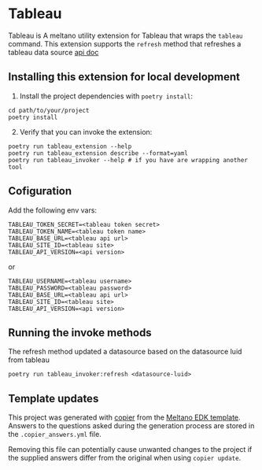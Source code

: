 # Tableau

Tableau is A meltano utility extension for Tableau that wraps the `tableau` command.
This extension supports the `refresh` method that refreshes a tableau data source [api doc](https://help.tableau.com/current/api/rest_api/en-us/REST/rest_api_ref_data_sources.htm#update_data_source)

## Installing this extension for local development

1. Install the project dependencies with `poetry install`:

```shell
cd path/to/your/project
poetry install
```

2. Verify that you can invoke the extension:

```shell
poetry run tableau_extension --help
poetry run tableau_extension describe --format=yaml
poetry run tableau_invoker --help # if you have are wrapping another tool
```

## Cofiguration
Add the following env vars:
```
TABLEAU_TOKEN_SECRET=<tableau token secret>
TABLEAU_TOKEN_NAME=<tableau token name>
TABLEAU_BASE_URL=<tableau api url>
TABLEAU_SITE_ID=<tableau site>
TABLEAU_API_VERSION=<api version>
```
or
```
TABLEAU_USERNAME=<tableau username>
TABLEAU_PASSWORD=<tableau password>
TABLEAU_BASE_URL=<tableau api url>
TABLEAU_SITE_ID=<tableau site>
TABLEAU_API_VERSION=<api version>
```
## Running the invoke methods
The refresh method updated a datasource based on the datasource luid from tableau

```shell
poetry run tableau_invoker:refresh <datasource-luid>
```

## Template updates

This project was generated with [copier](https://copier.readthedocs.io/en/stable/) from the [Meltano EDK template](https://github.com/meltano/edk).
Answers to the questions asked during the generation process are stored in the `.copier_answers.yml` file.

Removing this file can potentially cause unwanted changes to the project if the supplied answers differ from the original when using `copier update`.
